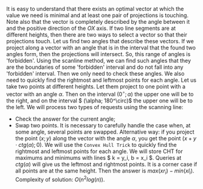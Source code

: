 It is easy to understand that there exists an optimal vector at which the value we need is minimal and at least one pair of projections is touching. Note also that the vector is completely described by the angle between it and the positive direction of the $OX$ axis. If two line segments are at different heights, then there are two ways to select a vector so that their projections touch. Let us find two angles that describe these vectors. If we project along a vector with an angle that is in the interval that the found two angles form, then the projections will intersect. So, this range of angles is 'forbidden'. Using the scanline method, we can find such angles that they are the boundaries of some 'forbidden' interval and do not fall into any 'forbidden' interval. Then we only need to check these angles.
We also need to quickly find the rightmost and leftmost points for each angle. Let us take two points at different heights. Let them project to one point with a vector with an angle $\alpha$. Then on the interval $(0^\circ;\alpha)$ the upper one will be to the right, and on the interval $ (\alpha; 180^\circ)$ the upper one will be to the left. We will process two types of requests using the scanning line:
-  Check the answer for the current angle;
-  Swap two points. It is necessary to carefully handle the case when, at some angle, several points are swapped.
Alternative way: if you project the point $(x; y)$ along the vector with the angle $\alpha$, you get the point $(x + y \cdot ctg (\alpha); 0)$. We will use the `Convex Hull Trick` to quickly find the rightmost and leftmost points for each angle. We will store CHT for maximums and minimums with lines $ k = y_i, b = x_i $. Queries at $ctg(\alpha)$ will give us the leftmost and rightmost points.
It is a corner case if all points are at the same height. Then the answer is $max(xr_i) - min(xl_i)$.
Complexity of solution: $O(n^2log(n))$.